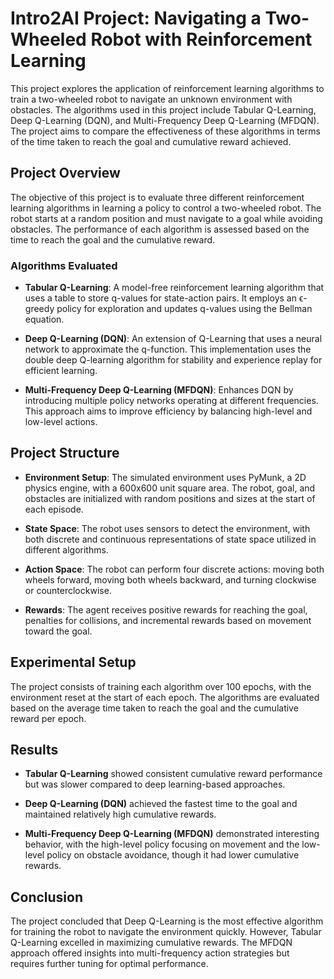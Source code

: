 # Intro2AI Project: Navigating a Two-Wheeled Robot with Reinforcement Learning

This project explores the application of reinforcement learning algorithms to train a two-wheeled robot to navigate an unknown environment with obstacles. The algorithms used in this project include Tabular Q-Learning, Deep Q-Learning (DQN), and Multi-Frequency Deep Q-Learning (MFDQN). The project aims to compare the effectiveness of these algorithms in terms of the time taken to reach the goal and cumulative reward achieved.

## Project Overview

The objective of this project is to evaluate three different reinforcement learning algorithms in learning a policy to control a two-wheeled robot. The robot starts at a random position and must navigate to a goal while avoiding obstacles. The performance of each algorithm is assessed based on the time to reach the goal and the cumulative reward.

### Algorithms Evaluated

- **Tabular Q-Learning**: A model-free reinforcement learning algorithm that uses a table to store q-values for state-action pairs. It employs an ϵ-greedy policy for exploration and updates q-values using the Bellman equation.

- **Deep Q-Learning (DQN)**: An extension of Q-Learning that uses a neural network to approximate the q-function. This implementation uses the double deep Q-learning algorithm for stability and experience replay for efficient learning.

- **Multi-Frequency Deep Q-Learning (MFDQN)**: Enhances DQN by introducing multiple policy networks operating at different frequencies. This approach aims to improve efficiency by balancing high-level and low-level actions.

## Project Structure

- **Environment Setup**: The simulated environment uses PyMunk, a 2D physics engine, with a 600x600 unit square area. The robot, goal, and obstacles are initialized with random positions and sizes at the start of each episode.

- **State Space**: The robot uses sensors to detect the environment, with both discrete and continuous representations of state space utilized in different algorithms.

- **Action Space**: The robot can perform four discrete actions: moving both wheels forward, moving both wheels backward, and turning clockwise or counterclockwise.

- **Rewards**: The agent receives positive rewards for reaching the goal, penalties for collisions, and incremental rewards based on movement toward the goal.

## Experimental Setup

The project consists of training each algorithm over 100 epochs, with the environment reset at the start of each epoch. The algorithms are evaluated based on the average time taken to reach the goal and the cumulative reward per epoch.

## Results

- **Tabular Q-Learning** showed consistent cumulative reward performance but was slower compared to deep learning-based approaches.
  
- **Deep Q-Learning (DQN)** achieved the fastest time to the goal and maintained relatively high cumulative rewards.

- **Multi-Frequency Deep Q-Learning (MFDQN)** demonstrated interesting behavior, with the high-level policy focusing on movement and the low-level policy on obstacle avoidance, though it had lower cumulative rewards.

## Conclusion

The project concluded that Deep Q-Learning is the most effective algorithm for training the robot to navigate the environment quickly. However, Tabular Q-Learning excelled in maximizing cumulative rewards. The MFDQN approach offered insights into multi-frequency action strategies but requires further tuning for optimal performance.
